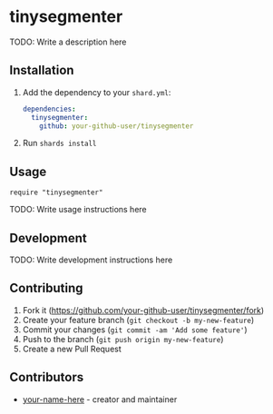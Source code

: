 # tinysegmenter

TODO: Write a description here

## Installation

1. Add the dependency to your `shard.yml`:

   ```yaml
   dependencies:
     tinysegmenter:
       github: your-github-user/tinysegmenter
   ```

2. Run `shards install`

## Usage

```crystal
require "tinysegmenter"
```

TODO: Write usage instructions here

## Development

TODO: Write development instructions here

## Contributing

1. Fork it (<https://github.com/your-github-user/tinysegmenter/fork>)
2. Create your feature branch (`git checkout -b my-new-feature`)
3. Commit your changes (`git commit -am 'Add some feature'`)
4. Push to the branch (`git push origin my-new-feature`)
5. Create a new Pull Request

## Contributors

- [your-name-here](https://github.com/your-github-user) - creator and maintainer
